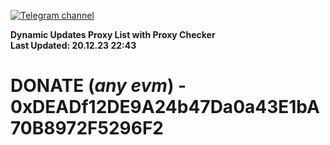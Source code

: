 [![Telegram channel](https://img.shields.io/endpoint?url=https://runkit.io/damiankrawczyk/telegram-badge/branches/master?url=https://t.me/n4z4v0d)](https://t.me/n4z4v0d) 

**Dynamic Updates Proxy List with Proxy Checker**  
**Last Updated: 20.12.23 22:43**

# DONATE (_any evm_) - 0xDEADf12DE9A24b47Da0a43E1bA70B8972F5296F2
